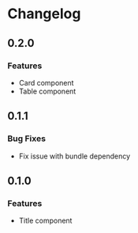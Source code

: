 # Changelog

## 0.2.0

### Features

* Card component
* Table component

## 0.1.1

### Bug Fixes

* Fix issue with bundle dependency

## 0.1.0

### Features

* Title component

